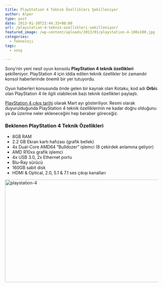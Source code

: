 ```yaml
---
title: PlayStation 4 Teknik Özellikleri Şekilleniyor
author: Alper
type: post
date: 2013-01-30T23:44:33+00:00
url: /playstation-4-teknik-ozellikleri-sekilleniyor/
featured_image: /wp-content/uploads/2013/01/playstation-4-100x100.jpg
categories:
  - Teknoloji
tags:
  - sony

---
```

Sony&#8217;nin yeni nesil oyun konsolu **PlayStation 4 teknik özellikleri** şekilleniyor. PlayStation 4 için iddia edilen teknik özellikler bir zamandır konsol haberlerinde önemli bir yer tutuyordu.

Oyun haberleri konusunda önde gelen bir kaynak olan Kotaku, kod adı **Orbi**s olan PlayStation 4 ile ilgili olabilecek bazı teknik özellikleri paylaştı.

[PlayStation 4 çıkış tarihi][1] olarak Mart ayı gösteriliyor. Resmi olarak duyurulduğunda PlayStation 4 teknik özelliklerinin ne kadar doğru olduğunu ya da üzerine neler ekleneceğini hep beraber göreceğiz.

### Beklenen PlayStation 4 Teknik Özellikleri

  * 8GB RAM
  * 2.2 GB Ekran kartı hafızası (grafik bellek)
  * 4x Dual-Core AMD64 &#8220;Bulldozer&#8221; işlemci (8 çekirdek anlamına geliyor)
  * AMD R10xx grafik işlemci
  * 4x USB 3.0, 2x Ethernet portu
  * Blu-Ray sürücü
  * 160GB sabit disk
  * HDMI & Optical, 2.0, 5.1 & 7.1 ses çıkışı kanalları

<img class="aligncenter size-full wp-image-11423" alt="playstation-4" src="https://www.murekkep.org/wp-content/uploads/2013/01/playstation-4.jpg" width="600" height="337" srcset="https://www.murekkep.org/wp-content/uploads/2013/01/playstation-4.jpg 600w, https://www.murekkep.org/wp-content/uploads/2013/01/playstation-4-400x224.jpg 400w, https://www.murekkep.org/wp-content/uploads/2013/01/playstation-4-50x28.jpg 50w, https://www.murekkep.org/wp-content/uploads/2013/01/playstation-4-125x70.jpg 125w, https://www.murekkep.org/wp-content/uploads/2013/01/playstation-4-300x168.jpg 300w, https://www.murekkep.org/wp-content/uploads/2013/01/playstation-4-543x305.jpg 543w" sizes="(max-width: 600px) 100vw, 600px" />

 [1]: https://www.murekkep.org/playstation-4-25-subatta-tanitilabilir-10362 "playstation 4 çıkış tarihi"